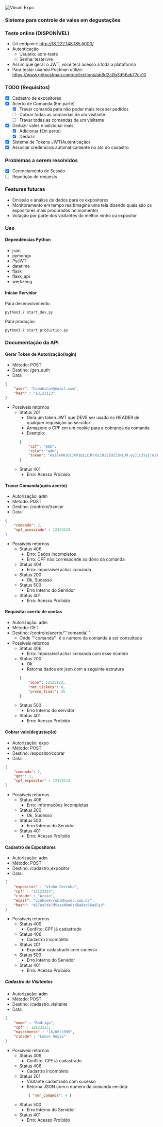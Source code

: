 ![Vinum Expo](/img/Logo.png)
### Sistema para controle de vales em degustações

### Teste online (DISPONÍVEL)
- Url endpoint: http://18.222.148.185:5000/ 
- Autenticação
	- Usuário: adm-teste
	- Senha: testelivre
- Assim que gerar o JWT, você terá acesso a toda a plataforma
- Para testar usando Postman utilize: https://www.getpostman.com/collections/ab8d2c0b3d56ab77cc10

### TODO (Requisitos)
- [x] Cadastro de expositores
- [x] Acerto de Comanda (Em parte)
	- [x] Travar comanda para não poder mais receber pedidos
	- [ ] Cobrar todas as comandas de um visitante
	- [ ] Travar todas as comandas de um visitante
- [x] Deduzir vales e adicionar mais 
	- [x] Adicionar (Em parte)
	- [x] Deduzir
- [x] Sistema de Tokens JWT(Autenticação)
- [x] Associar credenciais automaticamente no ato do cadastro

### Problemas a serem resolvidos
- [x] Gerenciamento de Sessão
- [ ] Repetição de requests

### Features futuras
- Emissão e análise de dados para os expositores
- Monitoramento em tempo real(Imagine uma tela dizendo quais são os expositores mais procurados no momento)
- Votação por parte dos visitantes do melhor vinho ou expositor

### Uso

#### Dependências Python
- json
- pymongo
- PyJWT
- datetime
- flask
- flask_api
- werkzeug

#### Iniciar Servidor
Para desenvolvimento:
```
python3.7 start_dev.py
```

Para produção:
```
python3.7 start_production.py
```

### Documentação da API

#### Gerar Token de Autorização(login)
- Método: POST
- Destino: /gen_auth
- Data: 
```json
{
	"user": "hahahahah@email.com",
	"hash" : "12123123" 
}
```
- Possíveis retornos
	- Status 201
		- Gera um token JWT que DEVE ser usado no HEADER de qualquer requisição ao servidor
		- Armazene o CPF em um cookie para a cobrança da comanda 
		- Exemplo:
		```json
		{
			"cpf": "666",
    		"role": "adm",
    		"token": "eyJ0eXAiOiJKV1QiLCJhbGciOiJIUzI1NiJ9.eyJ1c2VyIjoiYWRtIiwicm9sZSI6ImFkbSIsImV4cCI6MTU4MjgwNDY0MX0.QH4asiDJECR44i3O_gYtBgOC58POVx-zmeeIGcvZ0RU"
		}
		```
	- Status 401
		- Erro: Acesso Proibido

#### Travar Comanda(após acerto)
- Autorização: adm
- Método: POST
- Destino: /controle/trancar
- Data: 
```json
{
	"comanda": 2,
	"cpf_acossiado" : 12123123 
}
```
- Possíveis retornos
	- Status 406
		- Erro: Dados Incompletos
		- Erro: CPF não corresponde ao dono da comanda
	- Status 404
		- Erro: Impossível achar comanda 
	- Status 200
		- Ok, Sucesso
	- Status 500
		- Erro Interno do Servidor 
	- Status 401
		- Erro: Acesso Proibido

#### Requisitar acerto de contas
- Autorização: adm
- Método: GET 
- Destino: /controle/acerto/'''comanda'''
	- Onde '''comanda''' é o número da comanda a ser consultada
- Possíveis retornos
	- Status 406
		- Erro: Impossível achar comanda com esse número 
	- Status 200
		- Ok
		- Retorna dados em json com a seguinte estrutura
		```json
		{
			"dono": 12123123,
			"nmr_tickets": 8,
			"preco_final": 25
		}
		```
	- Status 500 
		- Erro Interno do servidor 
	- Status 401
		- Erro: Acesso Proibido
	

#### Cobrar vale(degustação)
- Autorização: expo
- Método: POST
- Destino: /expositor/cobrar
- Data: 
```json
{
	"comanda": 2,
	"qnt": 1,
	"cpf_expositor" : 12123123
}
```
- Possíveis retornos
	- Status 406
		- Erro: Informações Incompletas
	- Status 200
		- Ok, Sucesso
	- Status 500
		- Erro Interno do Servidor 
	- Status 401
		- Erro: Acesso Proibido

#### Cadastro de Expositores
- Autorização: adm
- Método: POST
- Destino: /cadastro_expositor
- Data: 
```json
{
	"expositor" : "Vinho Derruba", 
	"cpf" : "12123123", 
	"cidade" : "Aroio",
	"email": "vinhoderruba@nosec.com.br",
	"hash": "d87as5da7d5sasd8a8sd6a8sd56a85sd"
}
```
- Possíveis retornos
	- Status 409
		- Conflito: CPF já cadastrado
	- Status 406
		- Cadastro Incompleto
	- Status 201
		- Expositor cadastrado com sucesso
	- Status 500
		- Erro Interno do Servidor
	- Status 401
		- Erro: Acesso Proibido

##### Cadastro de Visitantes
- Autorização: adm
- Método: POST
- Destino: /cadastro_visitante
- Data: 
```json
{
	"nome" : "Rodrigo", 
	"cpf" : 12123123, 
	"nascimento" : "16/06/1999", 
	"cidade" : "Lebon Régis"
}
```
- Possíveis retornos
	- Status 409
		- Conflito: CPF já cadastrado
	- Status 406
		- Cadastro Incompleto
	- Status 201
		- Visitante cadastrado com sucesso
		- Retorna JSON com o numero da comanda emitida: 
		```json
			{ "nmr_comanda": 4 }
		```
	- Status 500
		- Erro Interno do Servidor
	- Status 401
		- Erro: Acesso Proibido
